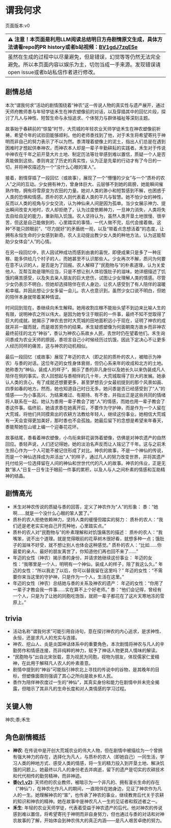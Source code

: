 # 谓我何求
页面版本:v0
 

| :warning: 注意！本页面是利用LLM阅读总结明日方舟剧情原文生成，具体方法请看repo的PR history或者b站视频：[BV1gdJ7zqESe](https://www.bilibili.com/video/BV1gdJ7zqESe/)         |
|:----------------------------|
| 虽然在生成的过程中以尽量避免，但是错误，幻觉等等仍然无法完全避免。所以本页面内容以娱乐为主，切勿当成一手来源。发现错误请open issue或者b站私信作者进行修改。|



## 剧情总结
本次“谓我何求”活动的剧情围绕着“神农”这一传说人物的真实性与遗产展开，通过天师府教师黍与年轻学徒禾生在神农塑像前的对话，以及穿插其中的回忆片段，探讨了凡人与神性、短暂生命与永恒追求、个体努力与群体福祉等深刻主题。

故事始于春耕前的“惊蛰”时节，大荒城的年轻农业天师学徒禾生在神农塑像前祈祷，希望今年的试验田能够顺利。他的老师黍找到了他，对于禾生将希望寄托于神明而非自己的努力表示了不以为然。黍清理着塑像上的泥土，指出人们总是在遇到困难时才想起供奉神农，而神农本人却是一辈子辛勤耕耘的实践者。禾生对于传说中神农在千年之前开垦大片土地、制定历法等壮举感到难以置信，质疑一个人是否真能做到这些。黍则肯定了历史的真实性，认为正是先辈的行动才有了今日的一切，并将神农描述为一个“没什么心眼的笨人”。

接着，剧情穿插了一段回忆（或故事），展现了一个“懵懂的少女”与一个“质朴的农人”之间的互动。少女拥有神力，曾身体巨大、云层够不到她的肩膀，她能瞬间催熟作物，拥有将雪原变为农田的力量。她对人类的渺小和短暂感到不解，也困惑于人类的恐惧和情感。质朴的农人则代表着人类的平凡与智慧。她不怕少女的神性，反而以人类的视角与少女交流，认为神仙来人间是因为孤单。当少女展示神力、提出瞬间改变大地时，农人却拒绝了，认为过度依赖神力，一旦神力消失，人类将失去自给自足的能力，重新陷入饥饿。农人坚持认为，虽然人类开垦土地很慢、很辛苦，但这是自己能做到的、心里踏实的事情，一代人做不完，后代会接着做。这种“不能只顾眼前”、“尽力就好”的矛盾统一观，以及“带着点念想活着”的态度，让拥有永恒生命的少女感到新奇。农人主动提出教少女人类的种地方法，认为这能帮助少女体会“人”的心情。

在另一段回忆中，农人因试种成功而感到由衷的喜悦，即便成果只是多了一种庄稼、能多供给几个村子的人，而她甚至不认识那些人。少女再次不解，质问为何要在意不认识的人，是否是为了回报。农人解释了“民胞物与”的朴素道理，认为关爱他人、互帮互助是理所应当，只是不想让别人体验饿肚子的滋味。她详细描述了饥饿的痛苦感受，以及失去亲人朋友的巨大悲伤，试图让少女理解人类的情感。尽管少女仍表示不明白，但她却选择陪伴在农人身边，让农人感受到了有人陪伴的温暖和幸福，并因此想让少女多留一会儿。农人也意识到，虽然少女口说不明白，但她的陪伴本身就带着某种情谊。

时间回到现在，黍继续向禾生解释。她用收割庄稼不能抬头望不到边来比喻人生的有限，说明神农之所以伟大，是因为她专注于眼前的一件事，最终不知不觉取得了巨大的成就。她揭示了神农去世时大荒城的田地面积远小于现在，证明了神农的成就并非一蹴而就，而是艰苦劳作的结果。禾生疑惑塑像为何面朝南方故乡而非神农最终前往的北方“神谷”，黍认为神农心系故乡人民，去世时仍在望着他们。禾生询问黍成为农业天师的原因，黍坦言自己小时候经历过饥饿，因此下定决心不让更多人经历同样的痛苦，这与神农的动机相似。

最后一段回忆（或故事）展现了年迈的农人（即之前的质朴的农人，被暗示为神农）与黍的对话。这位年迈的女性身体衰弱，但仍心系来年的收成和北方的土地。她称黍为“神仙，装成人的样子”，揭示了黍的非凡身份以及她长久以来伪装成凡人陪伴在侧的事实。农人回想起与黍相伴的几十年，大荒城取得了巨大的发展。她承认人类的贪心，有了成就还想要更多，甚至梦想去少女最初提到的那个风景如画、四季如春的地方。然而，她也知道自己时日无多。她问黍是否已经感受到了“人”的情感——为小事高兴、为结果难过、有期待、有不舍，并指出正是这些共同的情绪将人联系在一起。她认为黍用一辈子教会了她“人”的情感，而她也用一辈子教会了黍这件事。临终前，她请求黍在她离开后，不要作为守护神，而是作为一个人留在大荒城，将他们共同摸索出的农耕方法教给年轻人，继续这份事业。她相信大荒城有一天会变得更加美好，那时黍也不会孤独。她最后留下的念想是希望来年春天，黍能帮她在山坡上编一个迎春花花环。

故事结尾，黍看着神农塑像，小鸟衔来鲜花装饰着塑像，仿佛是对神农遗产的自然回应。黍轻声说，人们还记得她，她的淡泊名声反而让人铭记了千年。这与之前禾生担心作为一个人可能不被记住形成了对比。神农的故事，不是一个神仙的传说，而是一个神仙选择成为并活出“人”的样子，通过凡人的努力改变世界，并将其遗产托付给另一位选择留在人间的神仙和世世代代的凡人的故事。神农的伟业，正是无数“笨人”日复一日专注于眼前一件事的累积，以及人与人之间朴素的情感和互助精神的结晶。
## 剧情高光
*   禾生对神农传说的质疑与黍的回答，定义了神农作为“人”的形象：
    黍：“她啊......就是一个没什么心眼的笨人罢了。”
*   质朴的农人拒绝依赖神力，坚持人类的缓慢但踏实的努力：
    质朴的农人：“我们还是老老实实地自己开荒种地，心里踏实点。”
*   质朴的农人对“民胞物与”的朴素理解和对饥饿痛苦的描述：
    质朴的农人：“我嘴笨，说不出个道理。就是觉得眼前的花草树木很好看，就想多种一点；饿肚子的滋味不好受，就不想让别人也体会这种感觉。”
    质朴的农人：“比如......你最爱的亲人、最好的朋友离世了，你知道他们再也回不来了......”
*   年迈的女性（神农）揭示黍的身份，并请求她继续这份事业：
    年迈的女性：“我哪里是一个人，明明有一个神仙，装成人的样子，陪了我这么久。”
    年迈的女性：“所以我走了以后，你可以替我留在这里吗？”
    年迈的女性：“不需要你来当这里的守护神，只是作为一个人，生活在这里。”
*   年迈的女性（神农）总结她与黍的关系及神农的遗产：
    年迈的女性：“你用了一辈子才教会我一件事......实在算不上个好老师。”
    黍：“他们会记得，曾经有一个人，只是为了让她的同胞吃饱饭，就把一辈子都花在了这片天寒地冻的雪原上。”
## trivia
*   活动名称“谓我何求”可能引用自诗句，意在探讨神农的内心追求，是求神性、永恒，还是求凡人的充实与连接。
*   神农、挖山人、炎是炎国神话体系中的重要角色，本次剧情将神农与凡人的辛勤劳作和情感连接，而非纯粹的神力，赋予了神话人物更具人情味的解读。
*   “民胞物与”出自北宋张载，意为视民为同胞，视物为朋友，体现儒家仁爱精神，在此用于解释凡人农人的朴素善意。
*   剧情中提到的“神谷”可能指引神农北上寻找的传说中的谷物，是其晚年的目标，但塑像面南则强调了其心之所向是故乡和人民。
*   黍作为陪伴神农度过一生的“神仙”，其真实身份和能力在剧情中并未完全揭露，但暗示了其非凡的生命长度和对人类情感的学习过程。
## 关键人物
神农;黍;禾生
## 角色剧情概括
-   **神农**: 在传说中是开创大荒城农业的伟大人物，但在剧情中被描绘为一个曾拥有强大神力的存在，选择化为凡人，与质朴的农人（即她自己）一同生活，学习人类的种地方式、感受人类的情感，将一生的精力投入到开垦土地、解决饥饿的问题上。她最终以凡人的身份老去并病逝，留下的遗产是切实的农耕技术和代代相传的勤劳精神，而非神迹。
-   **黍([v1](../chars/char_2025_shu.md),[v2](../char_v3/char_2025_shu.md))**: 天师府的农业教师，被暗示为一个非凡的、拥有漫长生命的存在（“神仙”），在神农化作凡人的期间，一直陪伴在她身边，见证了神农作为凡人的一生。她理解神农的“笨”，也传承了神农的事业，继续教育后代关于农耕的知识和神农的精神。她在故事中是神农凡人一生的见证者和叙述者之一。
-   **禾生**: 年轻的农业天师学徒，代表着受益于神农遗产的后代。他对神农的传说感到难以置信，将希望寄托于神明而非自身努力，但也通过与黍的对话和对神农故事的了解，开始体会到神农伟大的真正内涵——是凡人艰苦卓绝的努力。